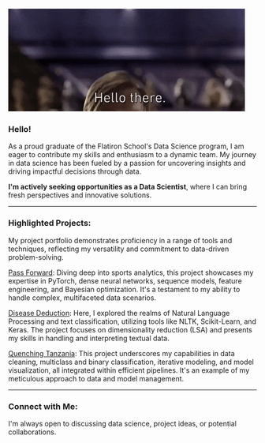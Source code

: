 ![](https://github.com/heefjones/heefjones/blob/main/hello_there.gif)

### Hello!

As a proud graduate of the Flatiron School's Data Science program, I am eager to contribute my skills and enthusiasm to a dynamic team. My journey in data science has been fueled by a passion for uncovering insights and driving impactful decisions through data.

__I'm actively seeking opportunities as a Data Scientist__, where I can bring fresh perspectives and innovative solutions.

___

### Highlighted Projects:

My project portfolio demonstrates proficiency in a range of tools and techniques, reflecting my versatility and commitment to data-driven problem-solving.

[Pass Forward](https://github.com/heefjones/pass_forward): Diving deep into sports analytics, this project showcases my expertise in PyTorch, dense neural networks, sequence models, feature engineering, and Bayesian optimization. It's a testament to my ability to handle complex, multifaceted data scenarios.

[Disease Deduction](https://github.com/heefjones/disease_deduction): Here, I explored the realms of Natural Language Processing and text classification, utilizing tools like NLTK, Scikit-Learn, and Keras. The project focuses on dimensionality reduction (LSA) and presents my skills in handling and interpreting textual data.

[Quenching Tanzania](https://github.com/heefjones/quenching_tanzania/tree/main): This project underscores my capabilities in data cleaning, multiclass and binary classification, iterative modeling, and model visualization, all integrated within efficient pipelines. It's an example of my meticulous approach to data and model management.

___

### Connect with Me:

I'm always open to discussing data science, project ideas, or potential collaborations.
